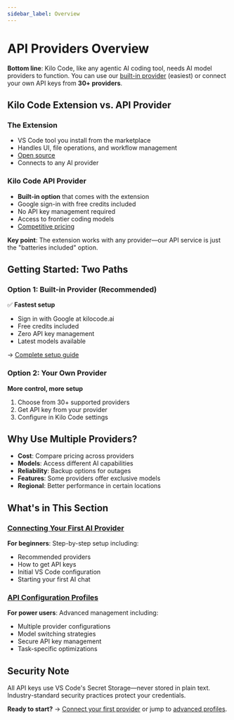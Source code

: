 ```yaml
---
sidebar_label: Overview
---
```


# API Providers Overview

**Bottom line**: Kilo Code, like any agentic AI coding tool, needs AI model providers to function. You can use our [built-in provider](/providers/kilocode) (easiest) or connect your own API keys from **30+ providers**.

## Kilo Code Extension vs. API Provider

### The Extension
- VS Code tool you install from the marketplace
- Handles UI, file operations, and workflow management
- [Open source](https://github.com/Kilo-Org/kilocode)
- Connects to any AI provider

### Kilo Code API Provider
- **Built-in option** that comes with the extension
- Google sign-in with free credits included
- No API key management required
- Access to frontier coding models
- [Competitive pricing](https://kilocode.ai/pricing)

**Key point**: The extension works with any provider—our API service is just the "batteries included" option.

## Getting Started: Two Paths

### Option 1: Built-in Provider (Recommended)
✅ **Fastest setup**
- Sign in with Google at kilocode.ai
- Free credits included
- Zero API key management
- Latest models available

→ [Complete setup guide](/providers/kilocode)

### Option 2: Your Own Provider
**More control, more setup**
1. Choose from 30+ supported providers
2. Get API key from your provider
3. Configure in Kilo Code settings

## Why Use Multiple Providers?

- **Cost**: Compare pricing across providers
- **Models**: Access different AI capabilities
- **Reliability**: Backup options for outages
- **Features**: Some providers offer exclusive models
- **Regional**: Better performance in certain locations

## What's in This Section

### [Connecting Your First AI Provider](/getting-started/connecting-api-provider)
**For beginners**: Step-by-step setup including:
- Recommended providers
- How to get API keys
- Initial VS Code configuration
- Starting your first AI chat

### [API Configuration Profiles](/features/api-configuration-profiles)
**For power users**: Advanced management including:
- Multiple provider configurations
- Model switching strategies
- Secure API key management
- Task-specific optimizations

## Security Note

All API keys use VS Code's Secret Storage—never stored in plain text. Industry-standard security practices protect your credentials.

**Ready to start?** → [Connect your first provider](/getting-started/connecting-api-provider) or jump to [advanced profiles](/features/api-configuration-profiles).